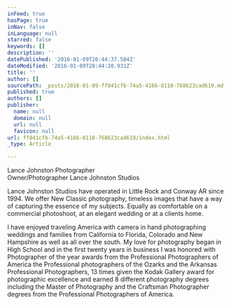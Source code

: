 ```yaml
---
inFeed: true
hasPage: true
inNav: false
inLanguage: null
starred: false
keywords: []
description: ''
datePublished: '2016-01-09T20:44:37.584Z'
dateModified: '2016-01-09T20:44:20.931Z'
title: ''
author: []
sourcePath: _posts/2016-01-09-ff841cfb-74a5-4166-8110-768623cad619.md
published: true
authors: []
publisher:
  name: null
  domain: null
  url: null
  favicon: null
url: ff841cfb-74a5-4166-8110-768623cad619/index.html
_type: Article

---
```

Lance Johnston Photographer    
Owner/Photographer  Lance Johnston Studios

Lance Johnston Studios have operated in Little Rock and Conway AR since 1994\.  We offer New Classic photography, timeless images that have a way of capturing the essence of my subjects.  Equally as comfortable on a commercial photoshoot, at an elegant wedding or at a clients home.  

I have enjoyed traveling America with camera in hand photographing weddings and families from California to Florida,  Colorado and New Hampshire as well as all over the south.  My love for photography began in High School and in the first twenty years in business I was honored with Photographer of the year awards from the Professional Photographers of America the Professional photographers of the Ozarks and the Arkansas Professional Photographers,  13 times given the Kodak Gallery award for photographic excellence and earned 8 different photography degrees including the Master of Photography and the Craftsman Photographer degrees from the Professional Photographers of America.
